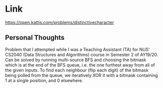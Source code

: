 # Link

https://open.kattis.com/problems/distinctivecharacter

## Personal Thoughts

Problem that I attempted while I was a Teaching Assistant (TA) for NUS' CS2040 (Data Structures and Algorithms) course in Semester 2 of AY19/20. Can be solved by running multi-source BFS and choosing the bitmask which is at the end of the BFS queue, i.e. the one furthest away from all of the given inputs. To find each neighbour (flip each digit) of the bitmask being polled from the queue, we iteratively XOR it with a bitmask containing 1 at a single position, and 0 elsewhere.

